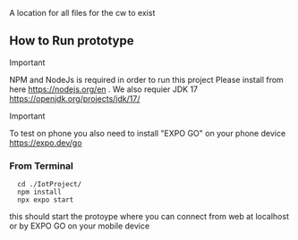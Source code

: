 A location for all files for the cw to exist


## How to Run prototype
>[!IMPORTANT]
>NPM and NodeJs is required in order to run this project
>Please install from here https://nodejs.org/en
>. We also requier JDK 17 https://openjdk.org/projects/jdk/17/

>[!IMPORTANT]
>To test on phone you also need to install "EXPO GO" on your phone device https://expo.dev/go

### From Terminal
```
  cd ./IotProject/
  npm install
  npx expo start
```
this should start the protoype where you can connect from web at localhost or by EXPO GO on your mobile device
